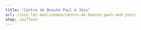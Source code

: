 ```yaml
---
title: "Centre de Beauté Paul & Jess"
url: /issy-les-moulineaux/centre-de-beaute-paul-and-jess/
shop: coiffeur
---
```

